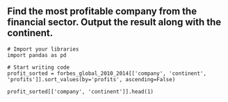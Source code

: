 ## Find the most profitable company from the financial sector. Output the result along with the continent.

```
# Import your libraries
import pandas as pd

# Start writing code
profit_sorted = forbes_global_2010_2014[['company', 'continent', 'profits']].sort_values(by='profits', ascending=False)

profit_sorted[['company', 'continent']].head(1)
```
